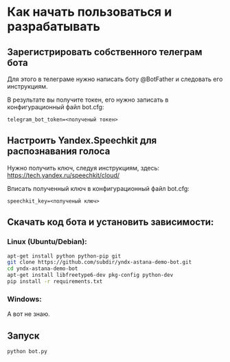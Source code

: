 # Как начать пользоваться и разрабатывать

## Зарегистрировать собственного телеграм бота

Для этого в телеграме нужно написать боту \@BotFather и следовать его инструкциям.

В результате вы получите токен, его нужно записать в конфигурационный файл bot.cfg:
```
telegram_bot_token=<полученый токен>
```

## Настроить Yandex.Speechkit для распознавания голоса

Нужно получить ключ, следуя инструкциям, здесь: https://tech.yandex.ru/speechkit/cloud/

Вписать полученный ключ в конфигурационный файл bot.cfg:
```
speechkit_key=<полученый ключ>
```

## Скачать код бота и установить зависимости:

### Linux (Ubuntu/Debian):
```sh
apt-get install python python-pip git
git clone https://github.com/subdir/yndx-astana-demo-bot.git
cd yndx-astana-demo-bot
apt-get install libfreetype6-dev pkg-config python-dev
pip install -r requirements.txt
```

### Windows:
А вот не знаю.

## Запуск
```sh
python bot.py
```
